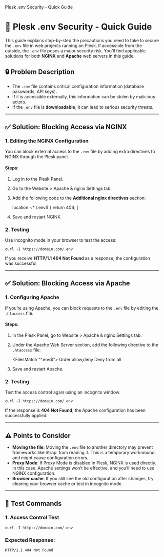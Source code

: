   Plesk .env Security - Quick Guide

📎 Plesk .env Security - Quick Guide
====================================

This guide explains step-by-step the precautions you need to take to secure the `.env` file in web projects running on Plesk. If accessible from the outside, the `.env` file poses a major security risk. You’ll find applicable solutions for both **NGINX** and **Apache** web servers in this guide.

🔒 Problem Description
----------------------

*   The `.env` file contains critical configuration information (database passwords, API keys).
*   If it is accessible externally, this information can be stolen by malicious actors.
*   If the `.env` file is **downloadable**, it can lead to serious security threats.

* * *

✅ Solution: Blocking Access via NGINX
-------------------------------------

### 1\. Editing the NGINX Configuration

You can block external access to the `.env` file by adding extra directives to NGINX through the Plesk panel.

#### Steps:

1.  Log in to the Plesk Panel.
2.  Go to the Website > Apache & nginx Settings tab.
3.  Add the following code to the **Additional nginx directives** section:

    location ~* /\.env$ {
        return 404;
    }

4.  Save and restart NGINX.

### 2\. Testing

Use incognito mode in your browser to test the access:

    curl -I https://domain.com/.env

If you receive **HTTP/1.1 404 Not Found** as a response, the configuration was successful.

* * *

✅ Solution: Blocking Access via Apache
--------------------------------------

### 1\. Configuring Apache

If you’re using Apache, you can block requests to the `.env` file by editing the `.htaccess` file.

#### Steps:

1.  In the Plesk Panel, go to Website > Apache & nginx Settings tab.
2.  Under the Apache Web Server section, add the following directive to the `.htaccess` file:

    <FilesMatch "^\.env$">
        Order allow,deny
        Deny from all
    </FilesMatch>

3.  Save and restart Apache.

### 2\. Testing

Test the access control again using an incognito window:

    curl -I https://domain.com/.env

If the response is **404 Not Found**, the Apache configuration has been successfully applied.

* * *

⚠️ Points to Consider
---------------------

*   **Moving the file**: Moving the `.env` file to another directory may prevent frameworks like Strapi from reading it. This is a temporary workaround and might cause configuration errors.
*   **Proxy Mode**: If Proxy Mode is disabled in Plesk, NGINX is used directly. In this case, Apache settings won’t be effective, and you’ll need to use NGINX configuration.
*   **Browser cache**: If you still see the old configuration after changes, try clearing your browser cache or test in incognito mode.

* * *

🧪 Test Commands
----------------

### 1\. Access Control Test

    curl -I https://domain.com/.env

### Expected Response:

    HTTP/1.1 404 Not Found

